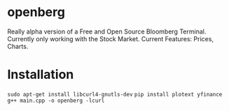 # openberg
Really alpha version of a Free and Open Source Bloomberg Terminal. Currently only working with the Stock Market. Current Features: Prices, Charts.

# Installation

`sudo apt-get install libcurl4-gnutls-dev`
`pip install plotext yfinance`
`g++ main.cpp -o openberg -lcurl`
